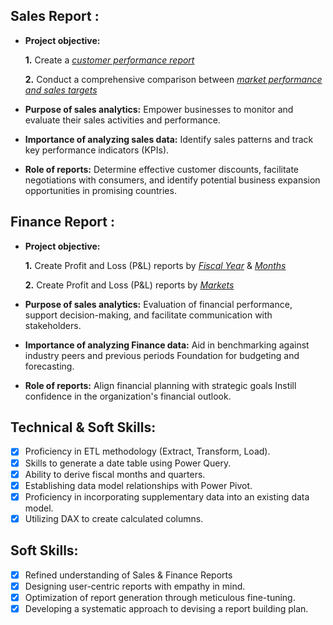 ## Sales Report :


- **Project objective:** 

    **1.** Create a _[customer performance report](https://github.com/prabhas-sigilipelli/Excel-Sales-Analytics/blob/main/Customer%20Performance%20Report.pdf 
)_ 

    **2.** Conduct a comprehensive comparison between _[market performance and sales targets](https://github.com/prabhas-sigilipelli/Excel-Sales-Analytics/blob/main/Market%20Performance%20vs%20Target%20Report.pdf)_

- **Purpose of sales analytics:** Empower businesses to monitor and evaluate their sales activities and performance.

- **Importance of analyzing sales data:** Identify sales patterns and track key performance indicators (KPIs).

- **Role of reports:** Determine effective customer discounts, facilitate negotiations with consumers, and identify potential business expansion opportunities in promising countries.


## Finance Report :

- **Project objective:** 

    **1.** Create Profit and Loss (P&L) reports by _[Fiscal Year](https://github.com/prabhas-sigilipelli/Excel-Sales-Analytics/blob/main/P%26L%20Statement%20by%20Fiscal%20Year.pdf)_ & _[Months](https://github.com/prabhas-sigilipelli/Excel-Sales-Analytics/blob/main/P%26L%20Statment%20by%20Months.pdf)_ 

   **2.** Create Profit and Loss (P&L) reports by _[Markets](https://github.com/prabhas-sigilipelli/Excel-Sales-Analytics/blob/main/P%26L%20Statement%20by%20Markets.pdf)_

- **Purpose of sales analytics:** Evaluation of financial performance, support decision-making, and facilitate communication with stakeholders.

- **Importance of analyzing Finance data:** Aid in benchmarking against industry peers and previous periods Foundation for budgeting and forecasting.

- **Role of reports:** Align financial planning with strategic goals Instill confidence in the organization's financial outlook.


## Technical & Soft Skills:
- [x]	Proficiency in ETL methodology (Extract, Transform, Load).
- [x]	Skills to generate a date table using Power Query.
- [x]	Ability to derive fiscal months and quarters.
- [x]	Establishing data model relationships with Power Pivot.
- [x]	Proficiency in incorporating supplementary data into an existing data model.
- [x]	Utilizing DAX to create calculated columns.

## Soft Skills:
- [x]	Refined understanding of Sales & Finance Reports
- [x]	Designing user-centric reports with empathy in mind.
- [x]	Optimization of report generation through meticulous fine-tuning.
- [x]	Developing a systematic approach to devising a report building plan.
